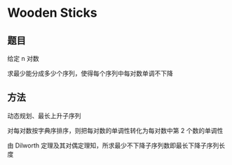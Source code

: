 # Wooden Sticks

## 题目

给定 n 对数

求最少能分成多少个序列，使得每个序列中每对数单调不下降


## 方法

动态规划、最长上升子序列

对每对数按字典序排序，则把每对数的单调性转化为每对数中第 2 个数的单调性

由 Dilworth 定理及其对偶定理知，所求最少不下降子序列数即最长下降子序列长度
